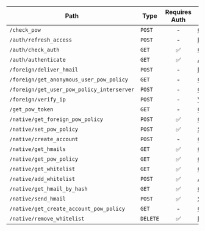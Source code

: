 | Path | Type | Requires Auth | Docs |
| --- | --- | :---: | --- |
| `/check_pow` | `POST` | - | [CheckPowRequest](generated/routes/check_pow/CheckPowRequest.md) |
| `/auth/refresh_access` | `POST` | - | [RefreshAccessRequest](generated/routes/auth/refresh_access/RefreshAccessRequest.md) |
| `/auth/check_auth` | `GET` | ✅ | [CheckAuthRequest](generated/routes/auth/check_auth/CheckAuthRequest.md) |
| `/auth/authenticate` | `GET` | ✅ | [AuthenticateRequest](generated/routes/auth/authenticate/AuthenticateRequest.md) |
| `/foreign/deliver_hmail` | `POST` | - | [DeliverHmailRequest](generated/routes/foreign/deliver_hmail/DeliverHmailRequest.md) |
| `/foreign/get_anonymous_user_pow_policy` | `GET` | - | [GetAnonymousUserPowPolicyRequest](generated/routes/foreign/get_anonymous_user_pow_policy/GetAnonymousUserPowPolicyRequest.md) |
| `/foreign/get_user_pow_policy_interserver` | `POST` | - | [GetUserPowPolicyInterserverRequest](generated/routes/foreign/get_user_pow_policy_interserver/GetUserPowPolicyInterserverRequest.md) |
| `/foreign/verify_ip` | `POST` | - | [VerifyIpRequest](generated/routes/foreign/verify_ip/VerifyIpRequest.md) |
| `/get_pow_token` | `GET` | - | [GetPowTokenRequest](generated/routes/get_pow_token/GetPowTokenRequest.md) |
| `/native/get_foreign_pow_policy` | `POST` | ✅ | [GetForeignPowPolicyRequest](generated/routes/native/get_foreign_pow_policy/GetForeignPowPolicyRequest.md) |
| `/native/set_pow_policy` | `POST` | ✅ | [SetPowPolicyRequest](generated/routes/native/set_pow_policy/SetPowPolicyRequest.md) |
| `/native/create_account` | `POST` | - | [CreateAccountRequest](generated/routes/native/create_account/CreateAccountRequest.md) |
| `/native/get_hmails` | `GET` | ✅ | [GetHmailsRequest](generated/routes/native/get_hmails/GetHmailsRequest.md) |
| `/native/get_pow_policy` | `GET` | ✅ | [GetPowPolicyRequest](generated/routes/native/get_pow_policy/GetPowPolicyRequest.md) |
| `/native/get_whitelist` | `GET` | ✅ | [GetWhitelistRequest](generated/routes/native/get_whitelist/GetWhitelistRequest.md) |
| `/native/add_whitelist` | `POST` | ✅ | [AddWhitelistRequest](generated/routes/native/add_whitelist/AddWhitelistRequest.md) |
| `/native/get_hmail_by_hash` | `GET` | ✅ | [GetHmailByHashRequest](generated/routes/native/get_hmail_by_hash/GetHmailByHashRequest.md) |
| `/native/send_hmail` | `POST` | ✅ | [SendHmailRequest](generated/routes/native/send_hmail/SendHmailRequest.md) |
| `/native/get_create_account_pow_policy` | `GET` | - | [GetCreateAccountPowPolicyRequest](generated/routes/native/get_create_account_pow_policy/GetCreateAccountPowPolicyRequest.md) |
| `/native/remove_whitelist` | `DELETE` | ✅ | [RemoveWhitelistRequest](generated/routes/native/remove_whitelist/RemoveWhitelistRequest.md) |
